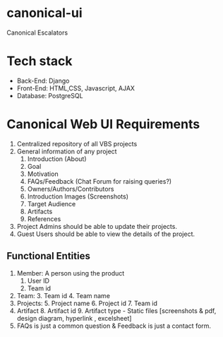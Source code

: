 # canonical-ui
Canonical Escalators

# Tech stack



* Back-End: Django
* Front-End: HTML,CSS, Javascript, AJAX
* Database: PostgreSQL


# Canonical Web UI Requirements



1. Centralized repository of all VBS projects
2. General information of any project
    1. Introduction (About)
    2. Goal
    3. Motivation
    4. FAQs/Feedback (Chat Forum for raising queries?)
    5. Owners/Authors/Contributors
    6. Introduction Images (Screenshots)
    7. Target Audience
    8. Artifacts
    9. References
3. Project Admins should be able to update their projects.
4. Guest Users should be able to view the details of the project.


## Functional Entities



1. Member: A person using the product
    1. User ID
    2. Team id
2. Team: 
    3. Team id
    4. Team name
3. Projects:
    5. Project name
    6. Project id
    7. Team id
4. Artifact
    8. Artifact id
    9. Artifact type - Static files [screenshots & pdf, design diagram, hyperlink , excelsheet]
5. FAQs is just a common question & Feedback is just a contact form.

